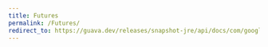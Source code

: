 ```yaml
---
title: Futures
permalink: /Futures/
redirect_to: https://guava.dev/releases/snapshot-jre/api/docs/com/google/common/util/concurrent/Futures.html
---
```

